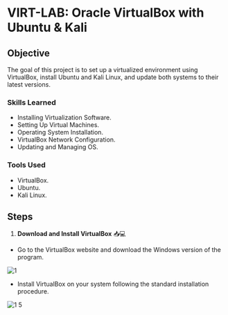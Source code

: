 # **VIRT-LAB: Oracle VirtualBox with Ubuntu & Kali**

## Objective

The goal of this project is to set up a virtualized environment using VirtualBox, install Ubuntu and Kali Linux, and update both systems to their latest versions.

### Skills Learned

- Installing Virtualization Software.
- Setting Up Virtual Machines.
- Operating System Installation.
- VirtualBox Network Configuration.
- Updating and Managing OS.

### Tools Used

- VirtualBox.
- Ubuntu.
- Kali Linux.

## Steps

1. **Download and Install VirtualBox** 📥💻

- Go to the VirtualBox website and download the Windows version of the program.
  
![1](https://github.com/user-attachments/assets/82100c74-dcfe-4f05-937a-97c53c693e54)

- Install VirtualBox on your system following the standard installation procedure.

 ![1 5](https://github.com/user-attachments/assets/a2f00376-c6d3-48e3-b1e4-dfd936683cf8)


  
